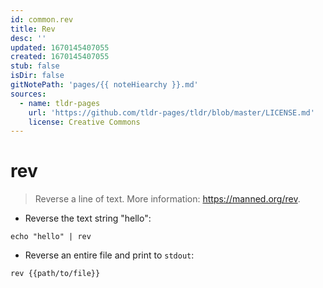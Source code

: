 ```yaml
---
id: common.rev
title: Rev
desc: ''
updated: 1670145407055
created: 1670145407055
stub: false
isDir: false
gitNotePath: 'pages/{{ noteHiearchy }}.md'
sources:
  - name: tldr-pages
    url: 'https://github.com/tldr-pages/tldr/blob/master/LICENSE.md'
    license: Creative Commons
---
```

# rev

> Reverse a line of text.
> More information: <https://manned.org/rev>.

- Reverse the text string "hello":

`echo "hello" | rev`

- Reverse an entire file and print to `stdout`:

`rev {{path/to/file}}`

